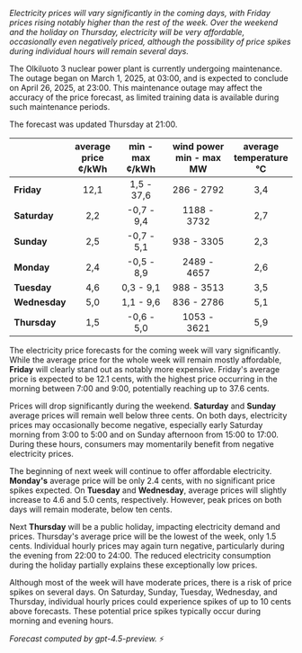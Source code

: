 *Electricity prices will vary significantly in the coming days, with Friday prices rising notably higher than the rest of the week. Over the weekend and the holiday on Thursday, electricity will be very affordable, occasionally even negatively priced, although the possibility of price spikes during individual hours will remain several days.*

The Olkiluoto 3 nuclear power plant is currently undergoing maintenance. The outage began on March 1, 2025, at 03:00, and is expected to conclude on April 26, 2025, at 23:00. This maintenance outage may affect the accuracy of the price forecast, as limited training data is available during such maintenance periods.

The forecast was updated Thursday at 21:00.

|              | average<br>price<br>¢/kWh | min - max<br>¢/kWh | wind power<br>min - max<br>MW | average<br>temperature<br>°C |
|:-------------|:----------------:|:----------------:|:-------------:|:-------------:|
| **Friday**   |       12,1       |    1,5 - 37,6     |      286 - 2792      |      3,4      |
| **Saturday** |       2,2        |   -0,7 - 9,4      |     1188 - 3732      |      2,7      |
| **Sunday**   |       2,5        |   -0,7 - 5,1      |      938 - 3305      |      2,3      |
| **Monday**   |       2,4        |   -0,5 - 8,9      |     2489 - 4657      |      2,6      |
| **Tuesday**  |       4,6        |    0,3 - 9,1      |      988 - 3513      |      3,5      |
| **Wednesday**|       5,0        |    1,1 - 9,6      |      836 - 2786      |      5,1      |
| **Thursday** |       1,5        |   -0,6 - 5,0      |     1053 - 3621      |      5,9      |

The electricity price forecasts for the coming week will vary significantly. While the average price for the whole week will remain mostly affordable, **Friday** will clearly stand out as notably more expensive. Friday's average price is expected to be 12.1 cents, with the highest price occurring in the morning between 7:00 and 9:00, potentially reaching up to 37.6 cents.

Prices will drop significantly during the weekend. **Saturday** and **Sunday** average prices will remain well below three cents. On both days, electricity prices may occasionally become negative, especially early Saturday morning from 3:00 to 5:00 and on Sunday afternoon from 15:00 to 17:00. During these hours, consumers may momentarily benefit from negative electricity prices.

The beginning of next week will continue to offer affordable electricity. **Monday's** average price will be only 2.4 cents, with no significant price spikes expected. On **Tuesday** and **Wednesday**, average prices will slightly increase to 4.6 and 5.0 cents, respectively. However, peak prices on both days will remain moderate, below ten cents.

Next **Thursday** will be a public holiday, impacting electricity demand and prices. Thursday's average price will be the lowest of the week, only 1.5 cents. Individual hourly prices may again turn negative, particularly during the evening from 22:00 to 24:00. The reduced electricity consumption during the holiday partially explains these exceptionally low prices.

Although most of the week will have moderate prices, there is a risk of price spikes on several days. On Saturday, Sunday, Tuesday, Wednesday, and Thursday, individual hourly prices could experience spikes of up to 10 cents above forecasts. These potential price spikes typically occur during morning and evening hours.

*Forecast computed by gpt-4.5-preview.* ⚡
